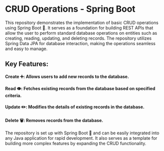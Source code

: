 # CRUD Operations - Spring Boot

This repository demonstrates the implementation of basic CRUD operations using Spring Boot 🌱. It serves as a foundation for building REST APIs that allow the user to perform standard database operations on entities such as creating, reading, updating, and deleting records. The repository utilizes Spring Data JPA for database interaction, making the operations seamless and easy to manage.

## Key Features:

#### Create ➕: Allows users to add new records to the database.
#### Read 👁️: Fetches existing records from the database based on specified criteria.
#### Update ✏️: Modifies the details of existing records in the database.
#### Delete 🗑️: Removes records from the database.

The repository is set up with Spring Boot 🌱 and can be easily integrated into any Java application for rapid development. It also serves as a template for building more complex features by expanding the CRUD functionality.
